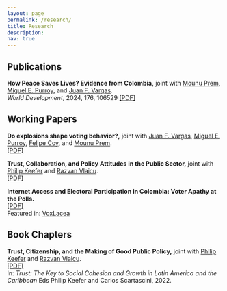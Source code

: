 ```yaml
---
layout: page
permalink: /research/
title: Research
description: 
nav: true
---
```


## Publications
**How Peace Saves Lives? Evidence from Colombia,** joint with [Mounu Prem](https://sites.google.com/site/fcomunozma/home?authuser=0), [Miguel E. Purroy](https://sites.google.com/view/mglpurroy), and [Juan F. Vargas](https://sites.google.com/site/juanfvargas/home?authuser=0).  
_World Development_, 2024, 176, 106529
[[PDF]](https://authors.elsevier.com/a/1iQOM,6yxDOfTN)

## Working Papers

**Do explosions shape voting behavior?,** joint with [Juan F. Vargas](https://sites.google.com/site/juanfvargas/home?authuser=0), [Miguel E. Purroy](https://sites.google.com/view/mglpurroy), [Felipe Coy](https://sites.google.com/view/felipe-coy), and [Mounu Prem](https://sites.google.com/site/fcomunozma/home?authuser=0).  
[[PDF]](https://osf.io/preprints/socarxiv/dw9vn/)

**Trust, Collaboration, and Policy Attitudes in the Public Sector,** joint with [Philip Keefer](https://scholar.google.com/citations?user=QiKgZs0AAAAJ&hl=en&authuser=1) and [Razvan Vlaicu](https://scholar.google.com/citations?user=IJ3nzXUAAAAJ&hl=en&authuser=1).  
[[PDF]](https://papers.ssrn.com/sol3/papers.cfm?abstract_id=3751514) 

**Internet Access and Electoral Participation in Colombia: Voter Apathy at the Polls.**  
[[PDF]](https://papers.ssrn.com/sol3/papers.cfm?abstract_id=3759775)  
Featured in: [VoxLacea](http://vox.lacea.org/?q=blog/internet_participacion_electoral)

## Book Chapters

**Trust, Citizenship, and the Making of Good Public Policy,** joint with [Philip Keefer](https://scholar.google.com/citations?user=QiKgZs0AAAAJ&hl=en&authuser=1) and [Razvan Vlaicu](https://scholar.google.com/citations?user=IJ3nzXUAAAAJ&hl=en&authuser=1).  
[[PDF]](https://ideas.repec.org/h/idb/idbchp/11778-c4.html)   
In: _Trust: The Key to Social Cohesion and Growth in Latin America and the Caribbean_ Eds Philip Keefer and Carlos Scartascini, 2022.